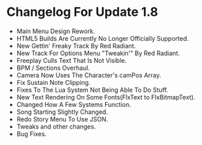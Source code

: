 # Changelog For Update 1.8

- Main Menu Design Rework.
- HTML5 Builds Are Currently No Longer Officially Supported.
- New Gettin' Freaky Track By Red Radiant.
- New Track For Options Menu "Tweakin'" By Red Radiant.
- Freeplay Culls Text That Is Not Visible.
- BPM / Sections Overhaul.
- Camera Now Uses The Character's camPos Array.
- Fix Sustain Note Clipping.
- Fixes To The Lua System Not Being Able To Do Stuff.
- New Text Rendering On Some Fonts(FlxText to FlxBitmapText).
- Changed How A Few Systems Function.
- Song Starting Slightly Changed.
- Redo Story Menu To Use JSON.
- Tweaks and other changes.
- Bug Fixes.
